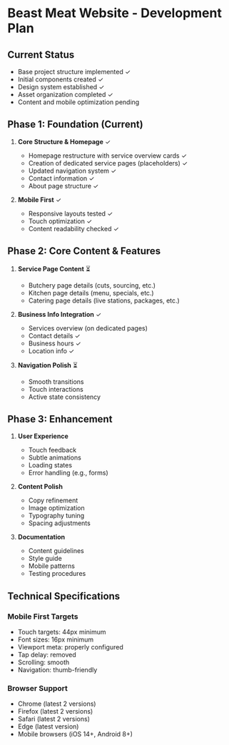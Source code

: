 # Beast Meat Website - Development Plan

## Current Status
- Base project structure implemented ✓
- Initial components created ✓
- Design system established ✓
- Asset organization completed ✓
- Content and mobile optimization pending

## Phase 1: Foundation (Current)
1. **Core Structure & Homepage** ✓
   - Homepage restructure with service overview cards ✓
   - Creation of dedicated service pages (placeholders) ✓
   - Updated navigation system ✓
   - Contact information ✓
   - About page structure ✓

2. **Mobile First** ✓
   - Responsive layouts tested ✓
   - Touch optimization ✓
   - Content readability checked ✓

## Phase 2: Core Content & Features
1. **Service Page Content** ⏳
   - Butchery page details (cuts, sourcing, etc.)
   - Kitchen page details (menu, specials, etc.)
   - Catering page details (live stations, packages, etc.)

2. **Business Info Integration** ✓
   - Services overview (on dedicated pages)
   - Contact details ✓
   - Business hours ✓
   - Location info ✓

3. **Navigation Polish** ⏳
   - Smooth transitions
   - Touch interactions
   - Active state consistency

## Phase 3: Enhancement
1. **User Experience**
   - Touch feedback
   - Subtle animations
   - Loading states
   - Error handling (e.g., forms)

2. **Content Polish**
   - Copy refinement
   - Image optimization
   - Typography tuning
   - Spacing adjustments

3. **Documentation**
   - Content guidelines
   - Style guide
   - Mobile patterns
   - Testing procedures

## Technical Specifications

### Mobile First Targets
- Touch targets: 44px minimum
- Font sizes: 16px minimum
- Viewport meta: properly configured
- Tap delay: removed
- Scrolling: smooth
- Navigation: thumb-friendly

### Browser Support
- Chrome (latest 2 versions)
- Firefox (latest 2 versions)
- Safari (latest 2 versions)
- Edge (latest version)
- Mobile browsers (iOS 14+, Android 8+)